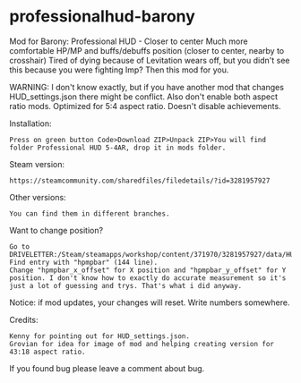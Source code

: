 # professionalhud-barony
Mod for Barony: Professional HUD - Closer to center
Much more comfortable HP/MP and buffs/debuffs position (closer to center, nearby to crosshair)
Tired of dying because of Levitation wears off, but you didn't see this because you were fighting Imp? Then this mod for you.

WARNING:
I don't know exactly, but if you have another mod that changes HUD_settings.json there might be conflict. Also don't enable both aspect ratio mods.
Optimized for 5:4 aspect ratio.
Doesn't disable achievements.

Installation:

    Press on green button Code>Download ZIP>Unpack ZIP>You will find folder Professional HUD 5-4AR, drop it in mods folder.

Steam version:

    https://steamcommunity.com/sharedfiles/filedetails/?id=3281957927

Other versions:

    You can find them in different branches.

Want to change position?

    Go to DRIVELETTER:/Steam/steamapps/workshop/content/371970/3281957927/data/HUD_settings.json
    Find entry with "hpmpbar" (144 line).
    Change "hpmpbar_x_offset" for X position and "hpmpbar_y_offset" for Y position. I don't know how to exactly do accurate measurement so it's just a lot of guessing and trys. That's what i did anyway.

Notice: if mod updates, your changes will reset. Write numbers somewhere.

Credits:

    Kenny for pointing out for HUD_settings.json.
    Grovian for idea for image of mod and helping creating version for 43:18 aspect ratio.


If you found bug please leave a comment about bug.
